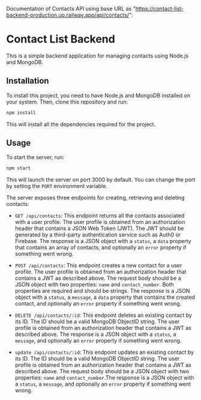 Documentation of Contacts API 
using base URL as "https://contact-list-backend-production.up.railway.app/api/contacts/":


# Contact List Backend

This is a simple backend application for managing contacts using Node.js and MongoDB.

## Installation

To install this project, you need to have Node.js and MongoDB installed on your system. Then, clone this repository and run:

```bash
npm install
```

This will install all the dependencies required for the project.

## Usage

To start the server, run:

```bash
npm start
```

This will launch the server on port 3000 by default. You can change the port by setting the `PORT` environment variable.

The server exposes three endpoints for creating, retrieving and deleting contacts:

- `GET /api/contacts`: This endpoint returns all the contacts associated with a user profile. The user profile is obtained from an authorization header that contains a JSON Web Token (JWT). The JWT should be generated by a third-party authentication service such as Auth0 or Firebase. The response is a JSON object with a `status`, a `data` property that contains an array of contacts, and optionally an `error` property if something went wrong.

- `POST /api/contacts`: This endpoint creates a new contact for a user profile. The user profile is obtained from an authorization header that contains a JWT as described above. The request body should be a JSON object with two properties: `name` and `contact_number`. Both properties are required and should be strings. The response is a JSON object with a `status`, a `message`, a `data` property that contains the created contact, and optionally an `error` property if something went wrong.

- `DELETE /api/contacts/:id`: This endpoint deletes an existing contact by its ID. The ID should be a valid MongoDB ObjectID string. The user profile is obtained from an authorization header that contains a JWT as described above. The response is a JSON object with a `status`, a `message`, and optionally an `error` property if something went wrong.

- `update /api/contacts/:id`: This endpoint updates an existing contact by its ID. The ID should be a valid MongoDB ObjectID string. The user profile is obtained from an authorization header that contains a JWT as described above. The request body should be a JSON object with two properties: `name` and `contact_number`.The response is a JSON object with a `status`, a `message`, and optionally an `error` property if something went wrong.

